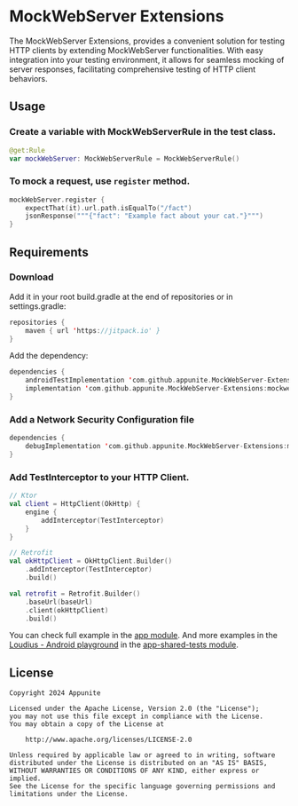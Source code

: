 # MockWebServer Extensions

The MockWebServer Extensions, provides a convenient solution for testing HTTP clients by extending MockWebServer functionalities. With easy integration into your testing environment, it allows for seamless mocking of server responses, facilitating comprehensive testing of HTTP client behaviors.

## Usage

### Create a variable with MockWebServerRule in the test class.

```kotlin
@get:Rule
var mockWebServer: MockWebServerRule = MockWebServerRule()
```

### To mock a request, use `register` method.

```kotlin
mockWebServer.register {
    expectThat(it).url.path.isEqualTo("/fact")
    jsonResponse("""{"fact": "Example fact about your cat."}""")
}
```

## Requirements

### Download

Add it in your root build.gradle at the end of repositories or in settings.gradle:
```kotlin
repositories {
    maven { url 'https://jitpack.io' }
}
```

Add the dependency:
```kotlin
dependencies {
    androidTestImplementation 'com.github.appunite.MockWebServer-Extensions:mockwebserver-extensions:0.2.0'
    implementation 'com.github.appunite.MockWebServer-Extensions:mockwebserver-interceptor:0.2.0'
}
```

### Add a Network Security Configuration file

```kotlin
dependencies {
    debugImplementation 'com.github.appunite.MockWebServer-Extensions:mockwebserver-allow-mocking:0.2.0'
}
```

### Add TestInterceptor to your HTTP Client.

```kotlin
// Ktor
val client = HttpClient(OkHttp) {
    engine {
        addInterceptor(TestInterceptor)
    }
}

// Retrofit
val okHttpClient = OkHttpClient.Builder()
    .addInterceptor(TestInterceptor)
    .build()

val retrofit = Retrofit.Builder()
    .baseUrl(baseUrl)
    .client(okHttpClient)
    .build()
```

You can check full example in the [app module](https://github.com/appunite/MockWebServer/tree/main/app/src).
And more examples in the [Loudius - Android playground](https://github.com/appunite/Loudius) in the [app-shared-tests module](https://github.com/appunite/Loudius/tree/develop/app-shared-tests/src/main/java/com/appunite/loudius).

## License
```
Copyright 2024 Appunite

Licensed under the Apache License, Version 2.0 (the "License");
you may not use this file except in compliance with the License.
You may obtain a copy of the License at

    http://www.apache.org/licenses/LICENSE-2.0

Unless required by applicable law or agreed to in writing, software
distributed under the License is distributed on an "AS IS" BASIS,
WITHOUT WARRANTIES OR CONDITIONS OF ANY KIND, either express or implied.
See the License for the specific language governing permissions and
limitations under the License.
```
